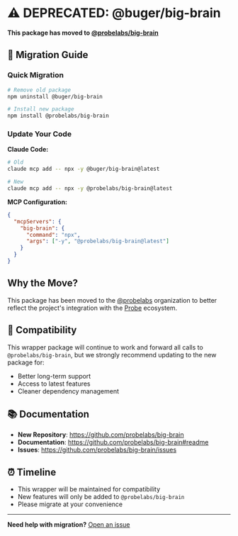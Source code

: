 # ⚠️ DEPRECATED: @buger/big-brain

**This package has moved to [@probelabs/big-brain](https://www.npmjs.com/package/@probelabs/big-brain)**

## 🚀 Migration Guide

### Quick Migration
```bash
# Remove old package
npm uninstall @buger/big-brain

# Install new package  
npm install @probelabs/big-brain
```

### Update Your Code

**Claude Code:**
```bash
# Old
claude mcp add -- npx -y @buger/big-brain@latest

# New  
claude mcp add -- npx -y @probelabs/big-brain@latest
```

**MCP Configuration:**
```json
{
  "mcpServers": {
    "big-brain": {
      "command": "npx",
      "args": ["-y", "@probelabs/big-brain@latest"]
    }
  }
}
```

## Why the Move?

This package has been moved to the [@probelabs](https://www.npmjs.com/org/probelabs) organization to better reflect the project's integration with the [Probe](https://probelabs.com) ecosystem.

## 🔄 Compatibility

This wrapper package will continue to work and forward all calls to `@probelabs/big-brain`, but we strongly recommend updating to the new package for:

- Better long-term support
- Access to latest features  
- Cleaner dependency management

## 📚 Documentation

- **New Repository**: https://github.com/probelabs/big-brain
- **Documentation**: https://github.com/probelabs/big-brain#readme
- **Issues**: https://github.com/probelabs/big-brain/issues

## ⏰ Timeline

- This wrapper will be maintained for compatibility
- New features will only be added to `@probelabs/big-brain`
- Please migrate at your convenience

---

**Need help with migration?** [Open an issue](https://github.com/probelabs/big-brain/issues)